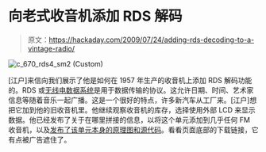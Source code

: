 # 向老式收音机添加 RDS 解码

> 原文：<https://hackaday.com/2009/07/24/adding-rds-decoding-to-a-vintage-radio/>

![c_670_rds4_sm2 (Custom)](img/c6e1e92b2b754db3a4ab50fe179df28a.png "c_670_rds4_sm2 (Custom)")

[江户]来信向我们展示了他是如何在 1957 年生产的收音机上添加 RDS 解码功能的。RDS 或[无线电数据系统](http://en.wikipedia.org/wiki/Radio_Data_System)是用于数据传输的协议。这允许日期、时间、艺术家信息等随着音乐一起广播。这是一个很好的特点，许多新汽车从工厂来。[江户]想把它加到他的旧收音机里。他继续观察收音机的库存，选择使用外部 LCD 来显示数据。他已经发布了关于在哪里拼接的信息，以将这个单元添加到几乎任何 FM 收音机，以及[发布了该单元本身的原理图和源代码](http://www.elektronika.ba/669/rds-decoder-with-attiny2313/)。看看页面底部的下载链接，它有点被广告遮住了。
